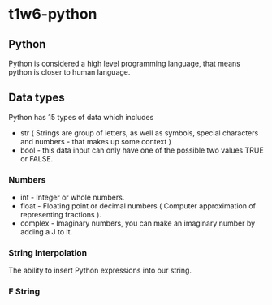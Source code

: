 # t1w6-python

## Python

Python is considered a high level programming language, that means python is closer to human language.

## Data types

Python has 15 types of data which includes
* str ( Strings are group of letters, as well as symbols, special characters and numbers - that makes up some context )
* bool - this data input can only have one of the possible two values TRUE or FALSE.

### Numbers
* int - Integer or whole numbers.
* float - Floating point or decimal numbers ( Computer approximation of representing fractions ).
* complex - Imaginary numbers, you can make an imaginary number by adding a J to it.

### String Interpolation
The ability to insert Python expressions into our string.

### F String

